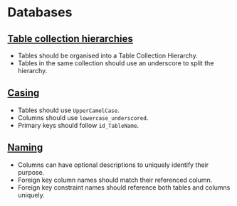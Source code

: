 # Databases

## [Table collection hierarchies](table-collection-hierarchies.md)

+ Tables should be organised into a Table Collection Hierarchy.
+ Tables in the same collection should use an underscore to split the hierarchy.

## [Casing](casing.md)

+ Tables should use `UpperCamelCase`.
+ Columns should use `lowercase_underscored`.
+ Primary keys should follow `id_TableName`.

## [Naming](naming.md)

+ Columns can have optional descriptions to uniquely identify their purpose.
+ Foreign key column names should match their referenced column.
+ Foreign key constraint names should reference both tables and columns uniquely.